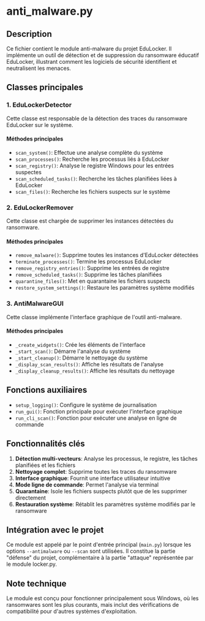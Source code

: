 # anti_malware.py

## Description
Ce fichier contient le module anti-malware du projet EduLocker. Il implémente un outil de détection et de suppression du ransomware éducatif EduLocker, illustrant comment les logiciels de sécurité identifient et neutralisent les menaces.

## Classes principales

### 1. EduLockerDetector
Cette classe est responsable de la détection des traces du ransomware EduLocker sur le système.

#### Méthodes principales
- `scan_system()`: Effectue une analyse complète du système
- `scan_processes()`: Recherche les processus liés à EduLocker
- `scan_registry()`: Analyse le registre Windows pour les entrées suspectes
- `scan_scheduled_tasks()`: Recherche les tâches planifiées liées à EduLocker
- `scan_files()`: Recherche les fichiers suspects sur le système

### 2. EduLockerRemover
Cette classe est chargée de supprimer les instances détectées du ransomware.

#### Méthodes principales
- `remove_malware()`: Supprime toutes les instances d'EduLocker détectées
- `terminate_processes()`: Termine les processus EduLocker
- `remove_registry_entries()`: Supprime les entrées de registre
- `remove_scheduled_tasks()`: Supprime les tâches planifiées
- `quarantine_files()`: Met en quarantaine les fichiers suspects
- `restore_system_settings()`: Restaure les paramètres système modifiés

### 3. AntiMalwareGUI
Cette classe implémente l'interface graphique de l'outil anti-malware.

#### Méthodes principales
- `_create_widgets()`: Crée les éléments de l'interface
- `_start_scan()`: Démarre l'analyse du système
- `_start_cleanup()`: Démarre le nettoyage du système
- `_display_scan_results()`: Affiche les résultats de l'analyse
- `_display_cleanup_results()`: Affiche les résultats du nettoyage

## Fonctions auxiliaires
- `setup_logging()`: Configure le système de journalisation
- `run_gui()`: Fonction principale pour exécuter l'interface graphique
- `run_cli_scan()`: Fonction pour exécuter une analyse en ligne de commande

## Fonctionnalités clés
1. **Détection multi-vecteurs**: Analyse les processus, le registre, les tâches planifiées et les fichiers
2. **Nettoyage complet**: Supprime toutes les traces du ransomware
3. **Interface graphique**: Fournit une interface utilisateur intuitive
4. **Mode ligne de commande**: Permet l'analyse via terminal
5. **Quarantaine**: Isole les fichiers suspects plutôt que de les supprimer directement
6. **Restauration système**: Rétablit les paramètres système modifiés par le ransomware

## Intégration avec le projet
Ce module est appelé par le point d'entrée principal (`main.py`) lorsque les options `--antimalware` ou `--scan` sont utilisées. Il constitue la partie "défense" du projet, complémentaire à la partie "attaque" représentée par le module locker.py.

## Note technique
Le module est conçu pour fonctionner principalement sous Windows, où les ransomwares sont les plus courants, mais inclut des vérifications de compatibilité pour d'autres systèmes d'exploitation.